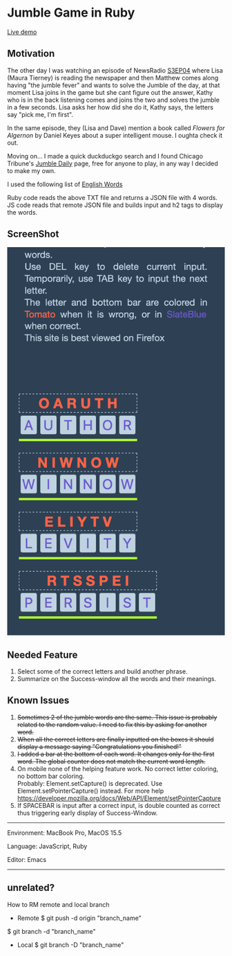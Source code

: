 # Jumble Game in Ruby

[Live demo](https://ndlopez.github.io/jumble_game/)

## Motivation
The other day I was watching an episode of NewsRadio [S3EP04](https://youtu.be/gozYnV5bxL0) where Lisa (Maura Tierney) is reading the newspaper and then Matthew comes along having "the jumble fever" and wants to solve the Jumble of the day, at that moment Lisa joins in the game but she cant figure out the answer, Kathy who is in the back listening comes and joins the two and solves the jumble in a few seconds. Lisa asks her how did she do it, Kathy says, the letters say "pick me, I'm first".

In the same episode, they (Lisa and Dave) mention a book called <em>Flowers for Algernon</em> by Daniel Keyes about a super intelligent mouse. I oughta check it out.

Moving on... I made a quick duckduckgo search and I found Chicago Tribune's [Jumble Daily](https://fun.chicagotribune.com/game/tca-jumble-daily) page, free for anyone to play, in any way I decided to make my own.

I used the following list of [English Words](https://svnweb.freebsd.org/csrg/share/dict/words?view=log)

Ruby code reads the above TXT file and returns a JSON file with 4 words. JS code reads that remote JSON file and builds input and h2 tags to display the words.

## ScreenShot
![Mobile View](data/jumble_game_20220528.png)

## Needed Feature
1. Select some of the correct letters and build another phrase.
2. Summarize on the Success-window all the words and their meanings.

## Known Issues
1. ~~Sometimes 2 of the jumble words are the same. This issue is probably related to the random value. I need to fix this by asking for another word.~~
2. ~~When all the correct letters are finally inputted on the boxes it should display a message saying "Congratulations you finished!"~~
3. ~~I added a bar at the bottom of each word. It changes only for the first word. The global counter does not match the current word length.~~
4. On mobile none of the helping feature work. No correct letter coloring, no bottom bar coloring.<br>Probably: Element.setCapture() is deprecated. Use Element.setPointerCapture() instead. For more help https://developer.mozilla.org/docs/Web/API/Element/setPointerCapture
5. If SPACEBAR is input after a correct input, is double counted as correct thus triggering early display of Success-Window.

---
Environment: MacBook Pro, MacOS 15.5

Language: JavaScript, Ruby

Editor: Emacs

---
## unrelated?
How to RM remote and local branch

* Remote
$ git push -d origin "branch\_name"

$ git branch -d "branch\_name"

* Local
$ git branch -D "branch\_name"

